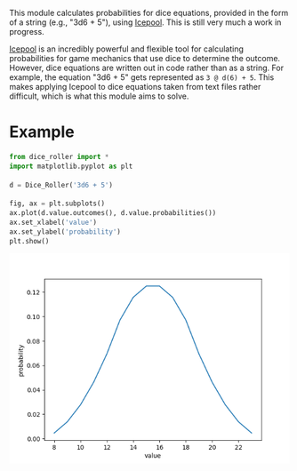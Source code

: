 This module calculates probabilities for dice equations, provided in the form of a string (e.g., "3d6 + 5"), using [Icepool](https://github.com/HighDiceRoller/icepool). This is still very much a work in progress.

[Icepool](https://github.com/HighDiceRoller/icepool) is an incredibly powerful and flexible tool for calculating probabilities for game mechanics that use dice to determine the outcome. However, dice equations are written out in code rather than as a string. For example, the equation "3d6 + 5" gets represented as `3 @ d(6) + 5`. This makes applying Icepool to dice equations taken from text files rather difficult, which is what this module aims to solve.

# Example

```python
from dice_roller import *
import matplotlib.pyplot as plt

d = Dice_Roller('3d6 + 5')

fig, ax = plt.subplots()
ax.plot(d.value.outcomes(), d.value.probabilities())
ax.set_xlabel('value')
ax.set_ylabel('probability')
plt.show()
```

![probability distribution example](https://github.com/tomedunn/dice_roller/blob/master/assets/images/example-distribution.png?raw=true)